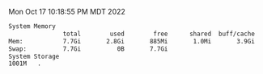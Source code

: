 Mon Oct 17 10:18:55 PM MDT 2022
```bash
System Memory
               total        used        free      shared  buff/cache   available
Mem:           7.7Gi       2.8Gi       885Mi       1.0Mi       3.9Gi       4.5Gi
Swap:          7.7Gi          0B       7.7Gi
System Storage
1001M	.
```
